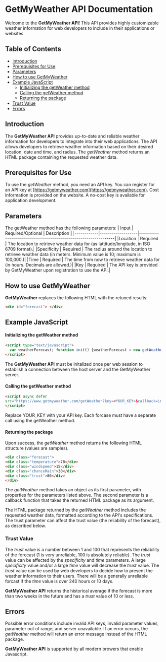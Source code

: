 # GetMyWeather API Documentation

Welcome to the **GetMyWeather API**! This API provides highly customizable weather information for web developers to include in their applications or websites. 

## Table of Contents
- [Introduction](#introduction)
- [Prerequisites for Use](#prerequisites-for-use)
- [Parameters](#parameters)
- [How to use GetMyWeather](#how-to-use-getmyweather)
- [Example JavaScript](#example-javascript)
  - [Initializing the getWeather method](#initializing-the-getweather-method)
  - [Calling the getWeather method](#calling-the-getweather-method)
  - [Returning the package](#returning-the-package)
- [Trust Value](#trust-value)
- [Errors](#errors)

## Introduction

The **GetMyWeather API** provides up-to-date and reliable weather information for developers to integrate into their web applications. The API allows developers to retrieve weather information based on their desired location, date and time, and radius. The *getWeather* method returns an HTML package containing the requested weather data.

## Prerequisites for Use

To use the *getWeather* method, you need an API key. You can register for an API key at [https://getmyweather.com](https://getmyweather.com). Cost information is provided on the website. A no-cost key is available for application development.

## Parameters
The getWeather method has the following parameters:
| Input      | Required/Optional | Description                                                     |
|------------|-------------------|-----------------------------------------------------------------|
|Location    | Required          | The location to retrieve weather data for (as lattitude/longitude, in ISO 6709 format).|
|Specificity | Required          | The radius around the location to retrieve weather data (in meters. Minimum value is 10; maximum is 100,000.)|
|Time        | Required          | The time from now to retrieve weather data for (in hours. Decimals are allowed.)|
|Key         | Required          | The API key is provided by GetMyWeather upon registration to use the API.|

## How to use GetMyWeather

**GetMyWeather** replaces the following HTML with the retuned results:

```html
<div id="forecast"> </div>
```

## Example JavaScript 
#### Initializing the getWeather method
```html
<script type="text/javascript">
  var weatherForecast; function init() {weatherForecast = new getWeather(document.getElementById('forecast')}
</script>
```
The **GetMyWeather API** must be initalized once per web session to establish a connection between the host server and the GetMyWeather server.

#### Calling the getWeather method
```html
<script async defer
src="https://www.getmyweather.com/getWeather?key=<YOUR_KEY>&callback=init&location=<LATITUDE>:<LONGITUDE>&specificity=<SPECIFICITY>&time=<TIME>">
</script>
```
Replace YOUR_KEY with your API key. Each forcase must have a separate call using the getWeather method.

#### Returning the package
Upon success, the *getWeather* method returns the following HTML structure (values are samples).
```html
<div class="forecast">
<div class="temperature">78</div>
<div class="windspeed">15</div>
<div class="chanceRain">30</div>
<div class="trust">80</div>
</div>
```

The *getWeather* method takes an object as its first parameter, with properties for the parameters listed above. The second parameter is a callback function that takes the returned HTML package as its argument.

The HTML package returned by the *getWeather* method includes the requested weather data, formatted according to the API's specifications. The trust parameter can affect the trust value (the reliability of the forecast), as described below.


### Trust Value

The *trust* value is a number between 1 and 100 that represents the reliability of the forecast (1 is very unreliable, 100 is absolutely reliable). The *trust* value can be affected by the *specificity* and *time* parameters. A large *specificity* value and/or a large *time* value will decrease the *trust* value. The *trust* value can be used by web developers to decide how to present the weather information to their users. There will be a generally unreliable forcast if the *time* value is over 240 hours or 10 days. 

**GetMyWeather API** returns the historical average if the forecast is more than two weeks in the future and has a *trust* value of 10 or less.

## Errors
Possible error conditions include invalid API keys, invalid parameter values, parameter out of range, and server unavailable. If an error occurs, the *getWeather* method will return an error message instead of the HTML package. 

**GetMyWeather API** is supported by all modern browers that enable Javascript.

